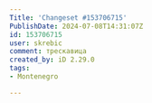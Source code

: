 ```yaml
---
Title: 'Changeset #153706715'
PublishDate: 2024-07-08T14:31:07Z
id: 153706715
user: skrebic
comment: трескавица
created_by: iD 2.29.0
tags:
- Montenegro

---
```

